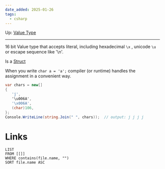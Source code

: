 ```yaml
---
date_added: 2025-01-26
tags:
  - csharp
---
```

Up: [Value Type](Value%20Type.md)
___
16 bit Value type that accepts literal, including hexadecimal `\x` , unicode `\u`  or escape sequence like '\n'.

Is a [Struct](Struct.md)

When you write `char a = 'a';` compiler (or runtime) handles the assignment in a convenient way.
 
 ```cs
 var chars = new[]
{
    'j',
    '\u006A',
    '\x006A',
    (char)106,
};
Console.WriteLine(string.Join(" ", chars));  // output: j j j j
```
# Links
```dataview
LIST
FROM [[]]
WHERE contains(file.name, "")
SORT file.name ASC
```
